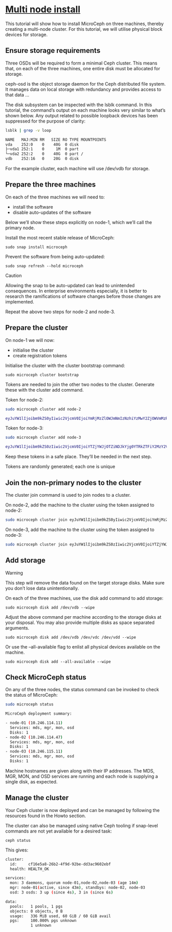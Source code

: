 # **[Multi node install](https://canonical-microceph.readthedocs-hosted.com/en/latest/how-to/multi-node/)**

This tutorial will show how to install MicroCeph on three machines, thereby creating a multi-node cluster. For this tutorial, we will utilise physical block devices for storage.

## Ensure storage requirements

Three OSDs will be required to form a minimal Ceph cluster. This means that, on each of the three machines, one entire disk must be allocated for storage.

ceph-osd is the object storage daemon for the Ceph distributed file system. It manages data on local storage with redundancy and provides access to that data ...

The disk subsystem can be inspected with the lsblk command. In this tutorial, the command’s output on each machine looks very similar to what’s shown below. Any output related to possible loopback devices has been suppressed for the purpose of clarity:

```bash
lsblk | grep -v loop

NAME   MAJ:MIN RM   SIZE RO TYPE MOUNTPOINTS
vda    252:0    0    40G  0 disk
├─vda1 252:1    0     1M  0 part
└─vda2 252:2    0    40G  0 part /
vdb    252:16   0    20G  0 disk
```

For the example cluster, each machine will use /dev/vdb for storage.

## Prepare the three machines

On each of the three machines we will need to:

- install the software
- disable auto-updates of the software

Below we’ll show these steps explicitly on node-1, which we’ll call the primary node.

Install the most recent stable release of MicroCeph:

`sudo snap install microceph`

Prevent the software from being auto-updated:

`sudo snap refresh --hold microceph`

Caution

Allowing the snap to be auto-updated can lead to unintended consequences. In enterprise environments especially, it is better to research the ramifications of software changes before those changes are implemented.

Repeat the above two steps for node-2 and node-3.

## Prepare the cluster

On node-1 we will now:

- initialise the cluster
- create registration tokens

Initialise the cluster with the cluster bootstrap command:

`sudo microceph cluster bootstrap`

Tokens are needed to join the other two nodes to the cluster. Generate these with the cluster add command.

Token for node-2:

```bash
sudo microceph cluster add node-2

eyJuYW1lIjoibm9kZS0yIiwic2VjcmV0IjoiYmRjMzZlOWJmNmIzNzhiYzMwY2ZjOWVmMzRjNDM5YzNlZTMzMTlmZDIyZjkxNmJhMTI1MzVkZmZiMjA2MTdhNCIsImZpbmdlcnByaW50IjoiMmU0MmEzYjEwYTg1MDcwYTQ1MDcyODQxZjAyNWY5NGE0OTc4NWU5MGViMzZmZGY0ZDRmODhhOGQyYjQ0MmUyMyIsImpvaW5fYWRkcmVzc2VzIjpbIjEwLjI0Ni4xMTQuMTE6NzQ0MyJdfQ==
```

Token for node-3:

```bash
sudo microceph cluster add node-3

eyJuYW1lIjoibm9kZS0zIiwic2VjcmV0IjoiYTZjYWJjOTZiNDJkYjg0YTRkZTFiY2MzY2VkYTI1M2Y4MTU1ZTNhYjAwYWUyOWY1MDA4ZWQzY2RmOTYzMjBmMiIsImZpbmdlcnByaW50IjoiMmU0MmEzYjEwYTg1MDcwYTQ1MDcyODQxZjAyNWY5NGE0OTc4NWU5MGViMzZmZGY0ZDRmODhhOGQyYjQ0MmUyMyIsImpvaW5fYWRkcmVzc2VzIjpbIjEwLjI0Ni4xMTQuMTE6NzQ0MyJdfQ==
```

Keep these tokens in a safe place. They’ll be needed in the next step.

Tokens are randomly generated; each one is unique

## Join the non-primary nodes to the cluster

The cluster join command is used to join nodes to a cluster.

On node-2, add the machine to the cluster using the token assigned to node-2:

```bash
sudo microceph cluster join eyJuYW1lIjoibm9kZS0yIiwic2VjcmV0IjoiYmRjMzZlOWJmNmIzNzhiYzMwY2ZjOWVmMzRjNDM5YzNlZTMzMTlmZDIyZjkxNmJhMTI1MzVkZmZiMjA2MTdhNCIsImZpbmdlcnByaW50IjoiMmU0MmEzYjEwYTg1MDcwYTQ1MDcyODQxZjAyNWY5NGE0OTc4NWU5MGViMzZmZGY0ZDRmODhhOGQyYjQ0MmUyMyIsImpvaW5fYWRkcmVzc2VzIjpbIjEwLjI0Ni4xMTQuMTE6NzQ0MyJdfQ==
```

On node-3, add the machine to the cluster using the token assigned to node-3:

```bash
sudo microceph cluster join eyJuYW1lIjoibm9kZS0zIiwic2VjcmV0IjoiYTZjYWJjOTZiNDJkYjg0YTRkZTFiY2MzY2VkYTI1M2Y4MTU1ZTNhYjAwYWUyOWY1MDA4ZWQzY2RmOTYzMjBmMiIsImZpbmdlcnByaW50IjoiMmU0MmEzYjEwYTg1MDcwYTQ1MDcyODQxZjAyNWY5NGE0OTc4NWU5MGViMzZmZGY0ZDRmODhhOGQyYjQ0MmUyMyIsImpvaW5fYWRkcmVzc2VzIjpbIjEwLjI0Ni4xMTQuMTE6NzQ0MyJdfQ==
```

## Add storage

Warning

This step will remove the data found on the target storage disks. Make sure you don’t lose data unintentionally.

On each of the three machines, use the disk add command to add storage:

`sudo microceph disk add /dev/vdb --wipe`

Adjust the above command per machine according to the storage disks at your disposal. You may also provide multiple disks as space separated arguments.

`sudo microceph disk add /dev/vdb /dev/vdc /dev/vdd --wipe`

Or use the –all-available flag to enlist all physical devices available on the machine.

`sudo microceph disk add --all-available --wipe`

## Check MicroCeph status

On any of the three nodes, the status command can be invoked to check the status of MicroCeph:

```bash
sudo microceph status

MicroCeph deployment summary:

- node-01 (10.246.114.11)
  Services: mds, mgr, mon, osd
  Disks: 1
- node-02 (10.246.114.47)
  Services: mds, mgr, mon, osd
  Disks: 1
- node-03 (10.246.115.11)
  Services: mds, mgr, mon, osd
  Disks: 1
```

Machine hostnames are given along with their IP addresses. The MDS, MGR, MON, and OSD services are running and each node is supplying a single disk, as expected.

## Manage the cluster

Your Ceph cluster is now deployed and can be managed by following the resources found in the Howto section.

The cluster can also be managed using native Ceph tooling if snap-level commands are not yet available for a desired task:

`ceph status`

This gives:

```bash
cluster:
  id:     cf16e5a8-26b2-4f9d-92be-dd3ac9602ebf
  health: HEALTH_OK

services:
  mon: 3 daemons, quorum node-01,node-02,node-03 (age 14m)
  mgr: node-01(active, since 43m), standbys: node-02, node-03
  osd: 3 osds: 3 up (since 4s), 3 in (since 6s)

data:
  pools:   1 pools, 1 pgs
  objects: 0 objects, 0 B
  usage:   336 MiB used, 60 GiB / 60 GiB avail
  pgs:     100.000% pgs unknown
           1 unknown
```
